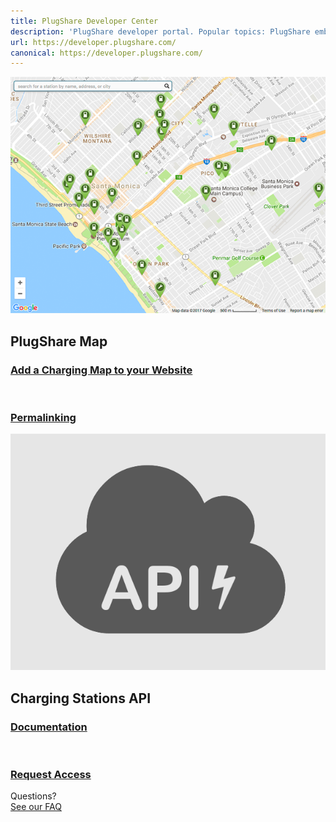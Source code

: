 ```yaml
---
title: PlugShare Developer Center
description: 'PlugShare developer portal. Popular topics: PlugShare embed map, permalinking, API documentation, commercial API access request'
url: https://developer.plugshare.com/
canonical: https://developer.plugshare.com/
---
```

<!-- frontmatter breaks this page for some reason -->
<div id="index">
  <section id="map">
    <a href="embed">
      <img src="embed.png">
    </a>
    <h2>PlugShare Map</h2>
    <a href="embed"><h3>Add a Charging Map to your Website</h3></a><br>
    <a href="permalink"><h3>Permalinking</h3></a>
  </section>
  <section id="api">
    <a href="docs">
      <img src="api.png">
    </a>
    <h2>Charging Stations API</h2>
    <a href="docs"><h3>Documentation</h3></a><br>
    <a href="access"><h3>Request Access</h3></a>
  </section>
  <div id="cta">
    <div class="prompt">
      Questions?
    </div>
    <a href="https://recargo.freshdesk.com/support/solutions/folders/29000052288">
      <div class="button">
        See our FAQ
      </div>
    </a>
  </div>
</div>